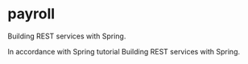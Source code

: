# payroll
Building REST services with Spring.

In accordance with Spring tutorial Building REST services with Spring. 
